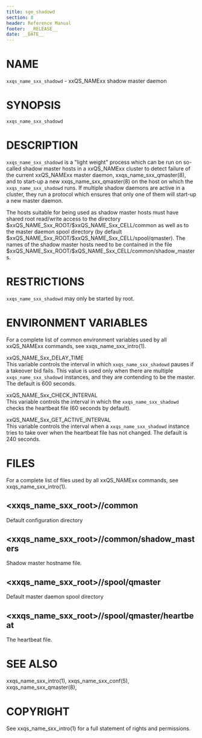 ```yaml
---
title: sge_shadowd
section: 8
header: Reference Manual
footer: __RELEASE__
date: __DATE__
---
```


# NAME

`xxqs_name_sxx_shadowd` - xxQS_NAMExx shadow master daemon

# SYNOPSIS

`xxqs_name_sxx_shadowd`

# DESCRIPTION

`xxqs_name_sxx_shadowd` is a "light weight" process which can be run on so-called shadow master hosts in a 
xxQS_NAMExx cluster to detect failure of the current xxQS_NAMExx master daemon, xxqs_name_sxx_qmaster(8),
and to start-up a new xxqs_name_sxx_qmaster(8) on the host on which the `xxqs_name_sxx_shadowd` runs. 
If multiple shadow daemons are active in a cluster, they run a protocol which ensures that only one of them
will start-up a new master daemon.

The hosts suitable for being used as shadow master hosts must have shared root read/write access to the directory
\$xxQS_NAME_Sxx_ROOT/\$xxQS_NAME_Sxx_CELL/common as well as to the master daemon spool directory (by default
\$xxQS_NAME_Sxx_ROOT/\$xxQS_NAME_Sxx_CELL/spool/qmaster). The names of the shadow master hosts need to be contained 
in the file \$xxQS_NAME_Sxx_ROOT/\$xQS_NAME_Sxx_CELL/common/shadow_masters.

# RESTRICTIONS

`xxqs_name_sxx_shadowd` may only be started by root.

# ENVIRONMENT VARIABLES

For a complete list of common environment variables used by all xxQS_NAMExx commands, see xxqs_name_sxx_intro(1).

xxQS_NAME_Sxx_DELAY_TIME  
This variable controls the interval in which `xxqs_name_sxx_shadowd` pauses if a takeover bid fails. This value is 
used only when there are multiple `xxqs_name_sxx_shadowd` instances, and they are contending to be the master. 
The default is 600 seconds.

xxQS_NAME_Sxx_CHECK_INTERVAL  
This variable controls the interval in which the `xxqs_name_sxx_shadowd` checks the heartbeat file (60 seconds 
by default).

xxQS_NAME_Sxx_GET_ACTIVE_INTERVAL  
This variable controls the interval when a `xxqs_name_sxx_shadowd` instance tries to take over when the heartbeat 
file has not changed. The default is 240 seconds.

# FILES

For a complete list of files used by all xxQS_NAMExx commands, see xxqs_name_sxx_intro(1).

## <xxqs_name_sxx_root>/<cell>/common
Default configuration directory
    
## <xxqs_name_sxx_root>/<cell>/common/shadow_masters
Shadow master hostname file.
    
## <xxqs_name_sxx_root>/<cell>/spool/qmaster
Default master daemon spool directory
    
## <xxqs_name_sxx_root>/<cell>/spool/qmaster/heartbeat
The heartbeat file.

# SEE ALSO

xxqs_name_sxx_intro(1), xxqs_name_sxx_conf(5), xxqs_name_sxx_qmaster(8), 

# COPYRIGHT

See xxqs_name_sxx_intro(1) for a full statement of rights and permissions.
